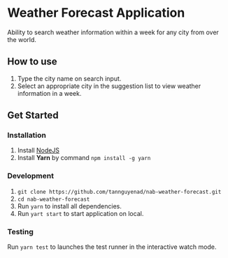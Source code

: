 # Weather Forecast Application

Ability to search weather information within a week for any city from over the world.

## How to use

1. Type the city name on search input.
2. Select an appropriate city in the suggestion list to view weather information in a week.

## Get Started

### Installation

1. Install [NodeJS](https://nodejs.org/en/download/)
2. Install **Yarn** by command `npm install -g yarn`

### Development

1. `git clone https://github.com/tannguyenad/nab-weather-forecast.git`
2. `cd nab-weather-forecast`
3. Run `yarn` to install all dependencies.
4. Run `yart start` to start application on local.

### Testing

Run `yarn test` to launches the test runner in the interactive watch mode.
